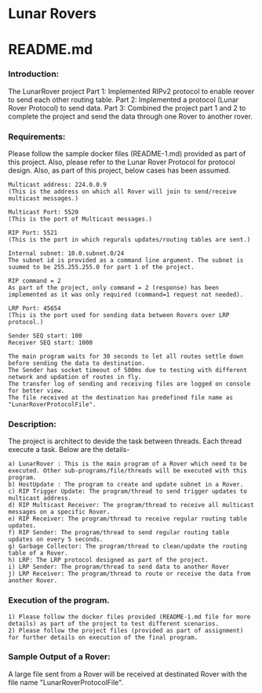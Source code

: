 # Lunar Rovers

README.md
==========================

### Introduction: 
The LunarRover project
Part 1: Implemented RIPv2 protocol to enable reover to send each other routing table.
Part 2: Implemented a protocol (Lunar Rover Protocol) to send data.
Part 3: Combined the project part 1 and 2 to complete the project and send the data through one Rover to another rover.

### Requirements: 
Please follow the sample docker files (README-1.md) provided as part of this project. Also, please refer to the Lunar Rover Protocol for protocol design.
Also, as part of this project, below cases has been assumed.

    Multicast address: 224.0.0.9 
    (This is the address on which all Rover will join to send/receive multicast messages.)

    Multicast Port: 5520 
    (This is the port of Multicast messages.)

    RIP Port: 5521 
    (This is the port in which regurals updates/routing tables are sent.)

    Internal subnet: 10.0.subnet.0/24
    The subnet id is provided as a command line argument. The subnet is suumed to be 255.255.255.0 for part 1 of the project.

    RIP command = 2
    As part of the project, only command = 2 (response) has been implemented as it was only required (command=1 request not needed).

    LRP Port: 45654
    (This is the port used for sending data between Rovers over LRP protocol.)

    Sender SEQ start: 100
    Receiver SEQ start: 1000

    The main program waits for 30 seconds to let all routes settle down before sending the data to destination.
    The Sender has socket timeout of 500ms due to testing with different network and updation of routes in fly.
    The transfer log of sending and receiving files are logged on console for better view.
    The file received at the destination has predefined file name as "LunarRoverProtocolFile".



### Description:
The project is architect to devide the task between threads. Each thread execute a task. Below are the details-

    a) LunarRover : This is the main program of a Rover which need to be executed. Other sub-programs/file/threads will be executed with this program.
    b) HostUpdate : The program to create and update subnet in a Rover.
    c) RIP Trigger Update: The program/thread to send trigger updates to multicast address.
    d) RIP Multicast Receiver: The program/thread to receive all multicast messages on a specific Rover.
    e) RIP Receiver: The program/thread to receive regular routing table updates.
    f) RIP Sender: The program/thread to send regular routing table updates on every 5 seconds. 
    g) Garbage Collector: The program/thread to clean/update the routing table of a Rover.
    h) LRP: The LRP protocol designed as part of the project.
    i) LRP Sender: The program/thread to send data to another Rover
    j) LRP Receiver: The program/thread to route or receive the data from another Rover.


### Execution of the program.<br>
    
    1) Please follow the docker files provided (README-1.md file for more details) as part of the project to test different scenarios.
    2) Please follow the project files (provided as part of assignment) for further details on execution of the final program.


### Sample Output of a Rover:
A large file sent from a Rover will be received at destinated Rover with the file name "LunarRoverProtocolFile".
